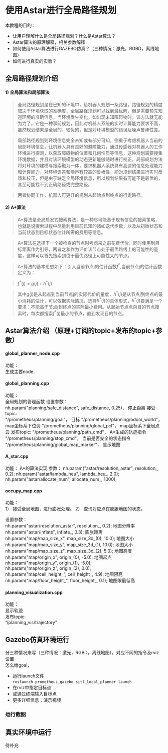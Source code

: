 ﻿# 使用Astar进行全局路径规划  
  

本教程的目的：  

 - 让用户理解什么是全局路径规划？什么是Astar算法？
 - Astar算法的原理解释，相关参数解释
 - 如何使用Astar算法进行GAZEBO仿真？（三种情况：激光，RGBD，离线地图）
 - 如何进行真实的实验？
  
## 全局路径规划介绍

#### 1) 全局算法和局部算法 
> 全局路径规划是在已知的环境中，给机器人规划一条路径，路径规划的精度取决于环境获取的准确度，全局路径规划可以找到最优解，但是需要预先知道环境的准确信息，当环境发生变化，如出现未知障碍物时，该方法就无能为力了。它是一种事前规划，因此对机器人系统的实时计算能力要求不高，虽然规划结果是全局的、较优的，但是对环境模型的错误及噪声鲁棒性差。   

> 局部路径规划则环境信息完全未知或有部分可知，侧重于考虑机器人当前的局部环境信息，让机器人具有良好的避障能力，通过传感器对机器人的工作环境进行探测，以获取障碍物的位置和几何性质等信息，这种规划需要搜集环境数据，并且对该环境模型的动态更新能够随时进行校正，局部规划方法将对环境的建模与搜索融为一体，要求机器人系统具有高速的信息处理能力和计算能力，对环境误差和噪声有较高的鲁棒性，能对规划结果进行实时反馈和校正，但是由于缺乏全局环境信息，所以规划结果有可能不是最优的，甚至可能找不到正确路径或完整路径。 

> 两者协同工作，机器人可更好的规划从起始点到终点的行走路径。   

#### 2) A*算法  
>A*算法是全局启发式搜索算法，是一种尽可能基于现有信息的搜索策略，也就是说搜索过程中尽量利用目前已知的诸如迭代步数，以及从初始状态和当前状态到目标状态估计所需的费用等信息。     

>A*算法在选择下一个被检查的节点时考虑来之前花费代价，同时使用到目标距离作为引导，两者之和作为评价该节点处于最优路线上的可能性的量度，这样可以首先搜索到位于最优路径上可能性大的节点。     

>A*算法的基本思想如下：引入当前节点j的估计函数$f^*$,当前节点j的估计函数定义为：    

>$f^*(j)= g(j)+h^*(j)$     

>其中$g(j)$是从起点到当前节点j的实际代价的量度，$h^*(j)$是从节点j到终点的最小消耗的估计，可以依据实际情况，选择$h^*(j)$的具体形式，$h^*(j)$要满足一个要求：不能高于节点j到终点的实际最小费用。从起始节点点向目的节点搜索时，每次都搜索$f^*(j)$最小的节点，直到发现目的节点。   



## Astar算法介绍 （原理+订阅的topic+发布的topic+参数）

#### global_planner_node.cpp
功能：  
  生成主要node. 

#### global_planning.cpp  
功能：  
  全局规划的管理函数
设置参数：   
  nh.param("planning/safe_distance", safe_distance, 0.25)， 停止距离
  接受topic:   
  "/prometheus/planning/goal"， 目标
  "/prometheus/planning/odom_world"， map坐标系下位资
  "/prometheus/planning/global_pcl"， map坐标系下全局点云
  发布topic: 
  "/prometheus/planning/path_cmd"， A*生成的轨迹指令
  "/prometheus/planning/stop_cmd"， 当前是否安全的状态指令
  "/prometheus/planning/global_map_marker"， 显示地图

#### A_star.cpp  
功能：
A*的算法实现
参数：
  nh.param("astar/resolution_astar", resolution_, 0.2);
  nh.param("astar/lambda_heu", lambda_heu_, 2.0);
  nh.param("astar/allocate_num", allocate_num_, 1000);

#### occupy_map.cpp   
功能：  
  1） 接受全局地图，进行膨胀处理。
  2） 查询对应点在膨胀地图的状态。

设置参数：    
    nh.param("astar/resolution_astar", resolution_,  0.2);  地图分辨率   
    nh.param("astar/inflate", inflate_,  0.3);  膨胀距离    
    nh.param("map/map_size_x", map_size_3d_(0), 10.0);   地图大小    
    nh.param("map/map_size_y", map_size_3d_(1), 10.0);  地图大小    
    nh.param("map/map_size_z", map_size_3d_(2), 5.0);   地图高度    
    nh.param("map/origin_x", origin_(0), -5.0);   地图起点   
    nh.param("map/origin_y", origin_(1), -5.0);     
    nh.param("map/origin_z", origin_(2), 0.0);    
    nh.param("map/ceil_height_", ceil_height_, 4.9);  地图限高    
    nh.param("map/floor_height_", floor_height_, 0.1); 地图限最低高     

#### planning_visualization.cpp   
  功能：  
  显示轨迹   
  发布topic:   
  “/planning_vis/trajectory”    
## Gazebo仿真环境运行  
  
  分三种情况来写（三种情况：激光，RGBD，离线地图），对应不同的指令及rviz设置    
  怎么给goal，   

 - 运行launch文件  
  `roslaunch prometheus_gazebo sitl_local_planner.launch`  
 - 在rviz中指定目标点  
 - 或通过终端输入目标点  
 - 更多详细信息：演示视频  
  

### 运行截图  

## 真实环境中运行  
  

待补充  
  

